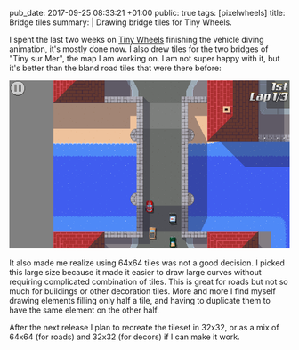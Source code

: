 pub_date: 2017-09-25 08:33:21 +01:00
public: true
tags: [pixelwheels]
title: Bridge tiles
summary: |
    Drawing bridge tiles for Tiny Wheels.

I spent the last two weeks on [Tiny Wheels][tw] finishing the vehicle diving animation, it's mostly done now. I also drew tiles for the two bridges of "Tiny sur Mer", the map I am working on. I am not super happy with it, but it's better than the bland road tiles that were there before:

![A bridge](bridge-tiles.png)

It also made me realize using 64x64 tiles was not a good decision. I picked this large size because it made it easier to draw large curves without requiring complicated combination of tiles. This is great for roads but not so much for buildings or other decoration tiles. More and more I find myself drawing elements filling only half a tile, and having to duplicate them to have the same element on the other half.

After the next release I plan to recreate the tileset in 32x32, or as a  mix of 64x64 (for roads) and 32x32 (for decors) if I can make it work.

[tw]: /projects/tinywheels
